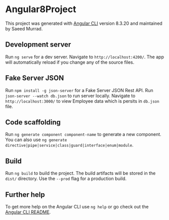 # Angular8Project

This project was generated with [Angular CLI](https://github.com/angular/angular-cli) version 8.3.20 and maintained by Saeed Murrad.

## Development server

Run `ng serve` for a dev server. Navigate to `http://localhost:4200/`. The app will automatically reload if you change any of the source files.

## Fake Server JSON

Run `npm install -g json-server` for a Fake Server JSON Rest API. Run `json-server --watch db.json` to run server locally. Navigate to `http://localhost:3000/` to view Employee data which is persits in `db.json` file.

## Code scaffolding

Run `ng generate component component-name` to generate a new component. You can also use `ng generate directive|pipe|service|class|guard|interface|enum|module`.

## Build

Run `ng build` to build the project. The build artifacts will be stored in the `dist/` directory. Use the `--prod` flag for a production build.

## Further help

To get more help on the Angular CLI use `ng help` or go check out the [Angular CLI README](https://github.com/angular/angular-cli/blob/master/README.md).
